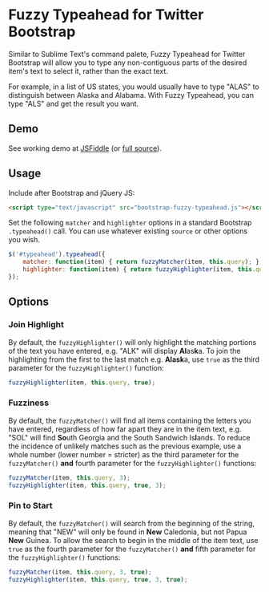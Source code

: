 Fuzzy Typeahead for Twitter Bootstrap
===============

Similar to Sublime Text's command palete, Fuzzy Typeahead for Twitter Bootstrap will allow you to type any non-contiguous parts of the desired item's text to select it, rather than the exact text.

For example, in a list of US states, you would usually have to type "ALAS" to distinguish between Alaska and Alabama. With Fuzzy Typeahead, you can type "ALS" and get the result you want.

Demo
-------

See working demo at [JSFiddle](http://fiddle.jshell.net/YHfPf/show) (or [full source](http://fiddle.jshell.net/YHfPf)).

Usage
-----

Include after Bootstrap and jQuery JS:
```html
<script type="text/javascript" src="bootstrap-fuzzy-typeahead.js"></script>
```

Set the following `matcher` and `highlighter` options in a standard Bootstrap `.typeahead()` call. You can use whatever existing `source` or other options you wish.

```javascript
$('#typeahead').typeahead({
    matcher: function(item) { return fuzzyMatcher(item, this.query); },
    highlighter: function(item) { return fuzzyHighlighter(item, this.query); }
});
```

Options
-------
### Join Highlight
By default, the `fuzzyHighlighter()` will only highlight the matching portions of the text you have entered, e.g. "ALK" will display <strong>Al</strong>as<strong>k</strong>a. To join the highlighting from the first to the last match e.g. <strong>Alask</strong>a, use `true` as the third parameter for the `fuzzyHighlighter()` function:

```javascript
fuzzyHighlighter(item, this.query, true);
```

### Fuzziness
By default, the `fuzzyMatcher()` will find all items containing the letters you have entered, regardless of how far apart they are in the item text, e.g. "SOL" will find <strong>So</strong>uth Georgia and the South Sandwich Is<strong>l</strong>ands. To reduce the incidence of unlikely matches such as the previous example, use a whole number (lower number = stricter) as the third parameter for the `fuzzyMatcher()` **and** fourth parameter for the `fuzzyHighlighter()` functions:

```javascript
fuzzyMatcher(item, this.query, 3);
fuzzyHighlighter(item, this.query, true, 3);
```

### Pin to Start
By default, the `fuzzyMatcher()` will search from the beginning of the string, meaning that "NEW" will only be found in <strong>New</strong> Caledonia, but not Papua <strong>New</strong> Guinea. To allow the search to begin in the middle of the item text, use `true` as the fourth parameter for the `fuzzyMatcher()` **and** fifth parameter for the `fuzzyHighlighter()` functions:

```javascript
fuzzyMatcher(item, this.query, 3, true);
fuzzyHighlighter(item, this.query, true, 3, true);
```
